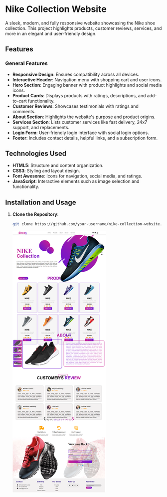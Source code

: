 # Nike Collection Website

A sleek, modern, and fully responsive website showcasing the Nike shoe collection. This project highlights products, customer reviews, services, and more in an elegant and user-friendly design.

## Features

### General Features

- **Responsive Design**: Ensures compatibility across all devices.
- **Interactive Header**: Navigation menu with shopping cart and user icons.
- **Hero Section**: Engaging banner with product highlights and social media icons.
- **Product Cards**: Displays products with ratings, descriptions, and add-to-cart functionality.
- **Customer Reviews**: Showcases testimonials with ratings and comments.
- **About Section**: Highlights the website's purpose and product origins.
- **Services Section**: Lists customer services like fast delivery, 24x7 support, and replacements.
- **Login Form**: User-friendly login interface with social login options.
- **Footer**: Includes contact details, helpful links, and a subscription form.

## Technologies Used

- **HTML5**: Structure and content organization.
- **CSS3**: Styling and layout design.
- **Font Awesome**: Icons for navigation, social media, and ratings.
- **JavaScript**: Interactive elements such as image selection and functionality.

## Installation and Usage

1. **Clone the Repository**:
   ```bash
   git clone https://github.com/your-username/nike-collection-website.git
   ```
   <img src="./../images/Shoes Collection Website.png" alt="Shoes Collection Website" width="300"/>
